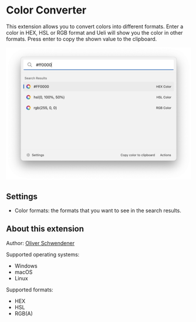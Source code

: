 # Color Converter

This extension allows you to convert colors into different formats. Enter a color in HEX, HSL or RGB format and Ueli will show you the color in other formats. Press enter to copy the shown value to the clipboard.

![Example](example.png)

## Settings

-   Color formats: the formats that you want to see in the search results.

## About this extension

Author: [Oliver Schwendener](https://github.com/oliverschwendener)

Supported operating systems:

-   Windows
-   macOS
-   Linux

Supported formats:

-   HEX
-   HSL
-   RGB(A)
